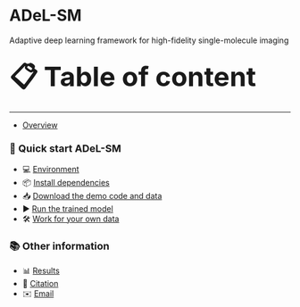 # ADeL-SM
Adaptive deep learning framework for high-fidelity single-molecule imaging







### <font size="10">📋 Table of content</font>
---
- [Overview](#overview)

### <font size="4">🚀 Quick start ADeL-SM</font>
  - 💻 [Environment](#environment)
  - 📦 [Install dependencies](#install-dependencies)
  - 📥 [Download the demo code and data](#download-the-demo-code-and-data)
  - ▶️ [Run the trained model](#run-the-trained-model)
  - 🛠️ [Work for your own data](#work-for-your-own-data)

### <font size="4">📚 Other information</font>
  - 📊 [Results](#results)
  - 📄 [Citation](#citation)
  - ✉️ [Email](#email)

